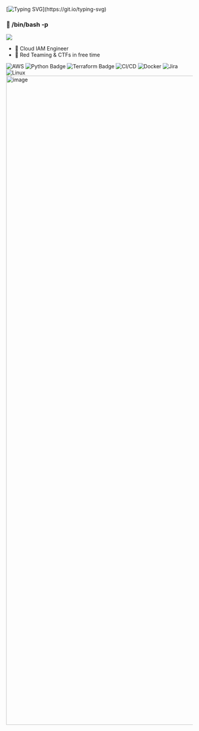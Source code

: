 [![Typing SVG](https://readme-typing-svg.demolab.com?font=Fira+Code&pause=1000&color=F7224B&random=false&width=435&lines=Hey+What's+Poping?)](https://git.io/typing-svg)

### 👋 /bin/bash -p

![](https://komarev.com/ghpvc/?username=Rajchowdhury420&label=PROFILE+VIEWS)

<!-- … [![Spotify](https://novatorem.rajchowdhury420.vercel.app//api/spotify)](https://open.spotify.com/user/nenedo6969trydfada1qiw864) -->

-  🔭 Cloud IAM Engineer
-  🌱 Red Teaming & CTFs in free time
  
![AWS](https://img.shields.io/badge/-AWS-000?&logo=Amazon-AWS&logoColor=fff)
![Python Badge](https://img.shields.io/badge/Python-3776AB?logo=python&logoColor=fff)
![Terraform Badge](https://img.shields.io/badge/Terraform-844FBA?logo=terraform&logoColor=fff)
![CI/CD](https://img.shields.io/badge/-CI%2FCD-000?&logo=CircleCI&logoColor=fff)
![Docker](https://img.shields.io/badge/-Docker-000?&logo=Docker)
![Jira](https://img.shields.io/badge/-Jira-000?&logo=Jira-Software&logoColor=0052CC)
![Linux](https://img.shields.io/badge/-Linux-000?&logo=Linux&logoColor=FCC624)
<img width="1749" alt="image" src="https://github.com/Rajchowdhury420/Rajchowdhury420/assets/30806882/66c0fd47-56d6-419b-bd50-ec47bfb065a3">

  



